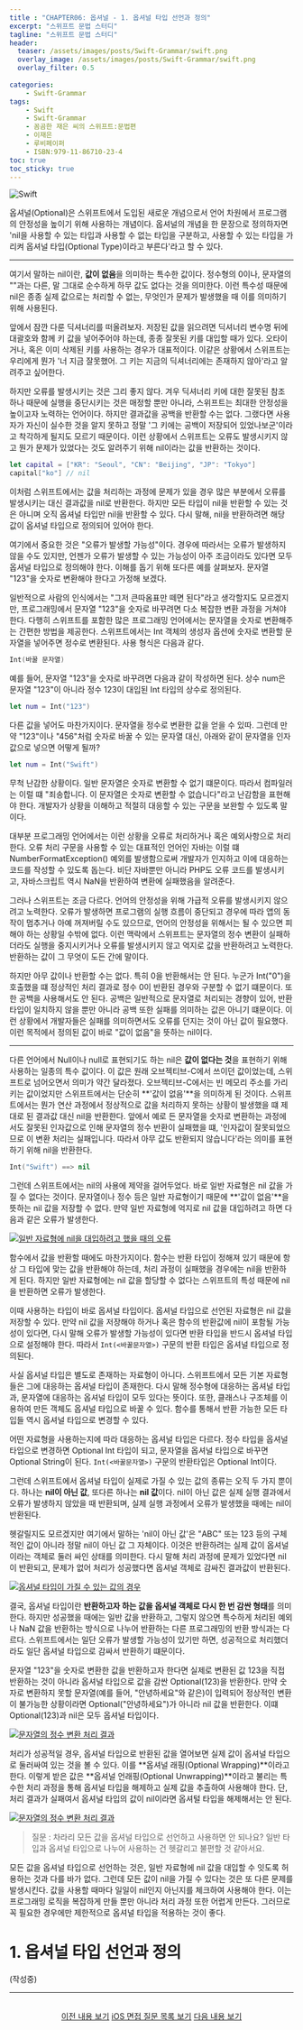 ```yaml
---
title : "CHAPTER06: 옵셔널 - 1. 옵셔널 타입 선언과 정의"
excerpt: "스위프트 문법 스터디"
tagline: "스위프트 문법 스터디"
header:
  teaser: /assets/images/posts/Swift-Grammar/swift.png
  overlay_image: /assets/images/posts/Swift-Grammar/swift.png
  overlay_filter: 0.5
  
categories:
    - Swift-Grammar
tags:
    - Swift
    - Swift-Grammar
    - 꼼곰한 재은 씨의 스위프트:문법편
    - 이재은
    - 루비페이퍼
    - ISBN:979-11-86710-23-4
toc: true
toc_sticky: true
---
```


![Swift](/assets/images/posts/Swift-Grammar/swift.png)

옵셔널(Optional)은 스위프트에서 도입된 새로운 개념으로서 언어 차원에서 프로그램의 안정성을 높이기 위해 사용하는 개념이다. 옵셔널의 개념을 한 문장으로 정의하자면 'nil을 사용할 수 있는 타입과 사용할 수 없는 타입을 구분하고, 사용할 수 있는 타입을 가리켜 옵셔널 타입(Optional Type)이라고 부른다'라고 할 수 있다.

---

여기서 말하는 nil이란, **값이 없음**을 의미하는 특수한 값이다. 정수형의 0이나, 문자열의 ""과는 다른, 말 그대로 순수하게 하무 값도 없다는 것을 의미한다. 이런 특수성 때문에 nil은 종종 실제 값으로는 처리할 수 없는, 무엇인가 문제가 발생했을 때 이를 의미하기 위해 사용된다.

앞에서 잠깐 다룬 딕셔너리를 떠올려보자. 저장된 값을 읽으려면 딕셔너리 변수명 뒤에 대괄호와 함께 키 값을 넣어주어야 하는데, 종종 잘못된 키를 대입할 때가 있다. 오타이거나, 혹은 이미 삭제된 키를 사용하는 경우가 대표적이다. 이같은 상황에서 스위프트는 우리에게 뭔가 '너 지금 잘못했어. 그 키는 지금의 딕셔너리에는 존재하지 않아'라고 알려주고 싶어한다. 

하지만 오류를 발생시키는 것은 그리 좋지 않다. 겨우 딕셔너리 키에 대한 잘못된 참조 하나 때문에 실행을 중단시키는 것은 매정할 뿐만 아니라, 스위프트는 최대한 안정성을 높이고자 노력하는 언어이다. 하지만 결과값을 공백을 반환할 수는 없다. 그랬다면 사용자가 자신이 실수한 것을 알지 못하고 정말 '그 키에는 공백이 저장되어 있었나보군'이라고 착각하게 될지도 모르기 때문이다. 이런 상황에서 스위프트는 오류도 발생시키지 않고 뭔가 문제가 있었다는 것도 알려주기 위해 nil이라는 값을 반환하는 것이다.

```swift
let capital = ["KR": "Seoul", "CN": "Beijing", "JP": "Tokyo"]
capital["ko"] // nil
```

이처럼 스위프트에서는 값을 처리하는 과정에 문제가 있을 경우 많은 부분에서 오류를 발생시키는 대신 결과값을 nil로 반환한다. 하지만 모든 타입이 nil을 반환할 수 있는 것은 아니며 오직 옵셔널 타입만 nil을 반환할 수 있다. 다시 말해, nil을 반환하려면 해당 값이 옵셔널 타입으로 정의되어 있어야 한다.

여기에서 중요한 것은 "오류가 발생할 가능성"이다. 경우에 따라서는 오류가 발생하지 않을 수도 있지만, 언젠가 오류가 발생할 수 있는 가능성이 아주 조금이라도 있다면 모두 옵셔널 타입으로 정의해야 한다. 이해를 돕기 위해 또다른 예를 살펴보자. 문자열 "123"을 숫자로 변환해야 한다고 가정해 보겠다.

일반적으로 사람의 인식에서는 "그저 큰따옴표만 떼면 된다"라고 생각할지도 모르겠지만, 프로그래밍에서 문자열 "123"을 숫자로 바꾸려면 다소 복잡한 변환 과정을 거쳐야 한다. 다행히 스위프트를 포함한 많은 프로그래밍 언어에서는 문자열을 숫자로 변환해주는 간편한 방법을 제공한다. 스위프트에서는 Int 객체의 생성자 옵션에 숫자로 변환할 문자열을 넣어주면 정수로 변환된다. 사용 형식은 다음과 같다.

```swift
Int(바꿀 문자열)
```

예를 들어, 문자열 "123"을 숫자로 바꾸려면 다음과 같이 작성하면 된다. 상수 num은 문자열 "123"이 아니라 정수 123이 대입된 Int 타입의 상수로 정의된다.

```swift
let num = Int("123")
```

다른 값을 넣어도 마찬가지이다. 문자열을 정수로 변환한 값을 얻을 수 있따. 그런데 만약 "123"이나 "456"처럼 숫자로 바꿀 수 있는 문자열 대신, 아래와 같이 문자열을 인자값으로 넣으면 어떻게 될까?

```swift
let num = Int("Swift")
```

무척 난감한 상황이다. 일반 문자열은 숫자로 변환할 수 없기 떄문이다. 따라서 컴파일러는 이럴 떄 "죄송합니다. 이 문자열은 숫자로 변환할 수 없습니다"라고 난감함을 표현해야 한다. 개발자가 상황을 이해하고 적절히 대응할 수 있는 구문을 보완할 수 있도록 말이다.

대부분 프로그래밍 언어에서는 이런 상황을 오류로 처리하거나 혹은 예외사항으로 처리한다. 오류 처리 구문을 사용할 수 있는 대표적인 언어인 자바는 이럴 떄 NumberFormatException() 예외를 발생함으로써 개발자가 인지하고 이에 대응하는 코드를 작성할 수 있도록 돕는다. 비단 자바뿐만 아니라 PHP도 오류 코드를 발생시키고, 자바스크립트 역시 NaN을 반환하여 변환에 실패했음을 알려준다.

그러나 스위프트는 조금 다르다. 언어의 안정성을 위해 가급적 오류를 발생시키지 않으려고 노력한다. 오류가 발생하면 프로그램의 실행 흐름이 중단되고 경우에 따라 앱의 동작이 멈추거나 아예 꺼져버릴 수도 있으므로, 언어의 안정성을 위해서는 될 수 있으면 피해야 하는 상황일 수밖에 없다. 이런 맥락에서 스위프트는 문자열의 정수 변환이 실패하더라도 실행을 중지시키거나 오류를 발생시키지 않고 억지로 값을 반환하려고 노력한다. 반환하는 값이 그 무엇이 도든 간에 말이다.

하지만 아무 값이나 반환할 수는 없다. 특히 0을 반환해서는 안 된다. 누군가 Int("0")을 호출했을 떄 정상적인 처리 결과로 정수 0이 반환된 경우와 구분할 수 없기 떄문이다. 또한 공백을 사용해서도 안 된다. 공백은 일반적으로 문자열로 처리되는 경향이 있어, 반환 타입이 일치하지 않을 뿐만 아니라 공백 또한 실패를 의미하는 값은 아니기 떄문이다. 이런 상황에서 개발자들은 실패를 의미하면서도 오류를 던지는 것이 아닌 값이 필요했다. 이런 목적에서 정의된 값이 바로 "값이 없음"을 뜻하는 nil이다.

---

다른 언어에서 Null이나 null로 표현되기도 하는 nil은 **값이 없다는 것**을 표현하기 위해 사용하는 일종의 특수 값이다. 이 값은 원래 오브젝티브-C에서 쓰이던 값이었는데, 스위프트로 넘어오면서 의미가 약간 달라졌다. 오브젝티브-C에서는 빈 메모리 주소를 가리키는 값이었지만 스위프트에서는 단순히 **'값이 없음'**을 의미하게 된 것이다. 스위프트에서는 뭔가 연산 과정에서 정상적으로 값을 처리하지 못하는 상황이 발생했을 떄 제대로 된 결과값 대신 nil을 반환한다. 앞에서 예로 든 문자열을 숫자로 변환하는 과정에서도 잘못된 인자값으로 인해 문자열의 정수 반환이 실패했을 떄, '인자값이 잘못되었으므로 이 변환 처리는 실패입니다. 따라서 아무 값도 반환되지 않습니다'라는 의미를 표현하기 위해 nil을 반환한다.

```swift
Int("Swift") ==> nil
```

그런데 스위프트에서는 nil의 사용에 제약을 걸어두었다. 바로 일반 자료형은 nil 값을 가질 수 없다는 것이다. 문자열이나 정수 등은 일반 자료형이기 때문에 **'값이 없음'**을 뜻하는 nil 값을 저장할 수 없다. 만약 일반 자료형에 억지로 nil 값을 대입하려고 하면 다음과 같은 오류가 발생한다.

[![일반 자료형에 nil을 대입하려고 했을 때의 오류](/assets/images/posts/Swift-Grammar/2021-02-05-6-1/1.png)](/assets/images/posts/Swift-Grammar/2021-02-05-6-1/1.png)

함수에서 값을 반환할 때에도 마찬가지이다. 함수는 반환 타입이 정해져 있기 때문에 항상 그 타입에 맞는 값을 반환해야 하는데, 처리 과정이 실패했을 경우에는 nil을 반환하게 된다. 하지만 일반 자료형에는 nil 값을 할당할 수 없다는 스위프트의 특성 때문에 nil을 반환하면 오류가 발생한다.

이때 사용하는 타입이 바로 옵셔널 타입이다. 옵셔널 타입으로 선언된 자료형은 nil 값을 저장할 수 있다. 만약 nil 값을 저장해야 하거나 혹은 함수의 반환값에 nil이 포함될 가능성이 있다면, 다시 말해 오류가 발생할 가능성이 있다면 반환 타입을 반드시 옵셔널 타입으로 설정해야 한다. 따라서 `Int(<바꿀문자열>)` 구문의 반환 타입은 옵셔널 타입으로 정의된다.

사실 옵셔널 타입은 별도로 존재하는 자료형이 아니다. 스위프트에서 모든 기본 자료형들은 그에 대응하는 옵셔널 타입이 존재한다. 다시 말해 정수형에 대응하는 옵셔널 타입과, 문자열에 대응하는 옵셔널 타입이 모두 있다는 뜻이다. 또한, 클래스나 구조체를 이용하여 만든 객체도 옵셔널 타입으로 바꿀 수 있다. 함수를 통해서 반환 가능한 모든 타입들 역시 옵셔널 타입으로 변경할 수 있다. 

어떤 자료형을 사용하는지에 따라 대응하는 옵셔널 타입은 다르다. 정수 타입을 옵셔널 타입으로 변경하면 Optional Int 타입이 되고, 문자열을 옵셔널 타입으로 바꾸면 Optional String이 된다. `Int(<바꿀문자열>)` 구문의 반환타입은 Optional Int이다.

그런데 스위프트에서 옵셔널 타입이 실제로 가질 수 있는 값의 종류는 오직 두 가지 뿐이다. 하나는 **nil이 아닌 값**, 또다른 하나는 **nil 값**이다. nil이 아닌 값은 실제 실행 결과에서 오류가 발생하지 않았을 때 반환되며, 실제 실행 과정에서 오류가 발생했을 때에는 nil이 반환된다.

헷갈릴지도 모르겠지만 여기에서 말하는 'nil이 아닌 값'은 "ABC" 또는 123 등의 구체적인 값이 아니라 정말 nil이 아닌 값 그 자체이다. 이것은 반환하려는 실제 값이 옵셔널이라는 객체로 둘러 싸인 상태를 의미한다. 다시 말해 처리 과정에 문제가 있었다면 nil이 반환되고, 문제가 없어 처리가 성공했다면 옵셔널 객체로 감싸진 결과값이 반환된다. 

[![옵셔널 타입이 가질 수 있는 값의 경우](/assets/images/posts/Swift-Grammar/2021-02-05-6-1/2.png)](/assets/images/posts/Swift-Grammar/2021-02-05-6-1/2.png)

결국, 옵셔널 타입이란 **반환하고자 하는 값을 옵셔널 객체로 다시 한 번 감싼 형태**를 의미한다. 하지만 성공했을 때에는 일반 값을 반환하고, 그렇지 않으면 특수하게 처리된 예외나 NaN 값을 반환하는 방식으로 나누어 반환하는 다른 프로그래밍의 반환 방식과는 다르다. 스위프트에서는 일단 오류가 발생할 가능성이 있기만 하면, 성공적으로 처리했더라도 일단 옵셔널 타입으로 감싸서 반환하기 떄문이다. 

문자열 "123"을 숫자로 변환한 값을 반환하고자 한다면 실제로 변환된 값 123을 직접 반환하는 것이 아니라 옵셔널 타입으로 값을 감싼 Optional(123)을 반환한다. 만약 숫자로 변환하지 못할 문자열(예를 들어, "안녕하세요"와 같은)이 입력되어 정상적인 변환이 불가능한 상황이라면 Optional("안녕하세요")가 아니라 nil 값을 반환한다. 이떄 Optional(123)과 nil은 모두 옵셔널 타입이다. 

[![문자열의 정수 변환 처리 결과](/assets/images/posts/Swift-Grammar/2021-02-05-6-1/3.png)](/assets/images/posts/Swift-Grammar/2021-02-05-6-1/3.png)

처리가 성공적일 경우, 옵셔널 타입으로 반환된 값을 열어보면 실제 값이 옵셔널 타입으로 둘러싸여 있는 것을 볼 수 있다. 이를 **옵셔널 래핑(Optional Wrapping)**이라고 한다. 이렇게 받은 값은 **옵셔널 언래핑(Optional Unwrapping)**이라고 불리는 특수한 처리 과정을 통해 옵셔널 타입을 해제하고 실제 값을 추출하여 사용해야 한다. 단, 처리 결과가 실패여서 옵셔널 타입의 값이 nil이라면 옵셔털 타입을 해제해서는 안 된다. 

[![문자열의 정수 변환 처리 결과](/assets/images/posts/Swift-Grammar/2021-02-05-6-1/4.png)](/assets/images/posts/Swift-Grammar/2021-02-05-6-1/4.png)

> 질문 : 차라리 모든 값을 옵셔널 타입으로 선언하고 사용하면 안 되나요? 일반 타입과 옵셔널 타입으로 나누어 사용하는 건 헷갈리고 불편할 것 같아서요.

모든 값을 옵셔널 타입으로 선언하는 것은, 일반 자료형에 nil 값을 대입할 수 잇도록 허용하는 것과 다를 바가 없다. 그런데 모든 값이 nil을 가질 수 있다는 것은 또 다른 문제를 발생시킨다. 값을 사용할 때마다 일일이 nil인지 아닌지를 체크하여 사용해야 한다. 이는 프로그래밍 로직을 복잡하게 만들 뿐만 아니라 처리 과정 또한 어렵게 만든다. 그러므로 꼭 필요한 경우에만 제한적으로 옵셔널 타입을 적용하는 것이 좋다.

# 1. 옵셔널 타입 선언과 정의 

(작성중)

--- 

<br/>
<center>
<a href="https://sanghyuk.dev/swift-grammar/2-4/" class="btn btn--info">이전 내용 보기</a>
<a href="https://sanghyuk.dev/ios/2/" class="btn btn--success">iOS 면접 질문 목록 보기</a>
<a href="https://sanghyuk.dev/swift-grammar/2-5/" class="btn btn--info">다음 내용 보기</a>
</center>